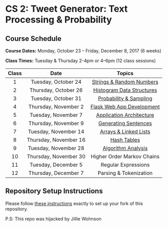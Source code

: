 # CS 2: Tweet Generator: Text Processing & Probability

## Course Schedule

**Course Dates:** Monday, October 23 – Friday, December 8, 2017 (6 weeks)

**Class Times:** Tuesday & Thursday 2-4pm or 4–6pm (12 class sessions)


| Class |         Date          |                  Topics                  |
|:-----:|:---------------------:|:----------------------------------------:|
|   1   |  Tuesday, October 24  | [Strings & Random Numbers](Class1.md)    |
|   2   | Thursday, October 26  | [Histogram Data Structures](Class2.md)   |
|   3   |  Tuesday, October 31  | [Probability & Sampling](Class3.md)      |
|   4   | Thursday, November 2  | [Flask Web App Development](Class4.md)   |
|   5   |  Tuesday, November 7  | [Application Architecture](Class5.md)    |
|   6   | Thursday, November 9  | [Generating Sentences](Class6.md)        |
|   7   |  Tuesday, November 14 | [Arrays & Linked Lists](Class7.md)       |
|   8   | Thursday, November 16 | [Hash Tables](Class8.md)                 |
|   9   |  Tuesday, November 28 | [Algorithm Analysis](Class9.md)          |
|  10   | Thursday, November 30 | Higher Order Markov Chains |
|  11   |  Tuesday, December 5  | Regular Expressions        |
|  12   | Thursday, December 7  | Parsing & Tokenization     |


## Repository Setup Instructions

Please follow [these instructions](Setup.md) exactly to set up your fork of this repository.

P.S: This repo was hijacked by Jillie Wohnson

